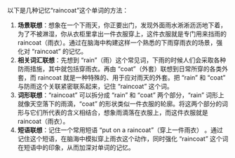 以下是几种记忆“raincoat”这个单词的方法：
1. **场景联想**：想象在一个下雨天，你正要出门，发现外面雨水淅淅沥沥地下着，为了不被淋湿，你从衣柜里拿出一件衣服穿上，这件衣服就是专门用来挡雨的 raincoat（雨衣）。通过在脑海中构建这样一个熟悉的下雨穿雨衣的场景，强化对 “raincoat” 的记忆。
2. **相关词汇联想**：先想到 “rain”（雨）这个常见词，下雨的时候人们会采取各种防雨措施，其中就包括穿雨衣。再由 “coat”（外套）联想到日常所穿的各类外套，而 raincoat 就是一种特殊的、用于应对雨天的外套。把 “rain” 和 “coat” 与防雨这个关联紧密联系起来，记住 “raincoat” 这个词。
3. **词形联想**：“raincoat” 可以拆分成 “rain” 和 “coat” 两个部分，“rain” 词形上就像天空落下的雨滴，“coat” 的形状类似一件衣服的轮廓。将这两个部分的词形与它们所代表的含义相结合，想象雨滴落在衣服上，而这件衣服就是 raincoat（雨衣）。
4. **短语联想**：记住一个常用短语 “put on a raincoat”（穿上一件雨衣） 。通过记住这个短语，在脑海中模拟穿上雨衣这个动作，同时强化 “raincoat” 这个词在短语中的印象，从而加深对单词的记忆。 